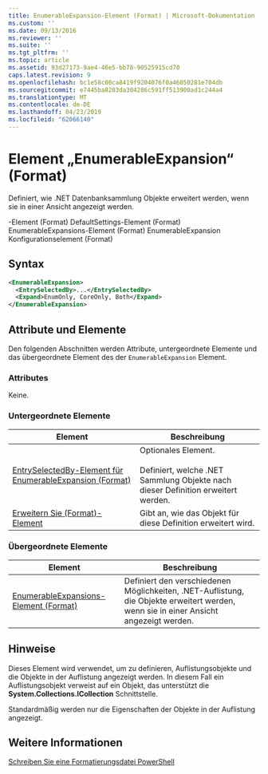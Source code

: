 ```yaml
---
title: EnumerableExpansion-Element (Format) | Microsoft-Dokumentation
ms.custom: ''
ms.date: 09/13/2016
ms.reviewer: ''
ms.suite: ''
ms.tgt_pltfrm: ''
ms.topic: article
ms.assetid: 93d27173-9ae4-46e5-bb78-90525915cd70
caps.latest.revision: 9
ms.openlocfilehash: bc1e58c00ca8419f9204076f0a46050281e704db
ms.sourcegitcommit: e7445ba8203da304286c591ff513900ad1c244a4
ms.translationtype: MT
ms.contentlocale: de-DE
ms.lasthandoff: 04/23/2019
ms.locfileid: "62066140"
---
```

# <a name="enumerableexpansion-element-format"></a>Element „EnumerableExpansion“ (Format)

Definiert, wie .NET Datenbanksammlung Objekte erweitert werden, wenn sie in einer Ansicht angezeigt werden.

-Element (Format) DefaultSettings-Element (Format) EnumerableExpansions-Element (Format) EnumerableExpansion Konfigurationselement (Format)

## <a name="syntax"></a>Syntax

```xml
<EnumerableExpansion>
  <EntrySelectedBy>...</EntrySelectedBy>
  <Expand>EnumOnly, CoreOnly, Both</Expand>
</EnumerableExpansion>
```

## <a name="attributes-and-elements"></a>Attribute und Elemente

Den folgenden Abschnitten werden Attribute, untergeordnete Elemente und das übergeordnete Element des der `EnumerableExpansion` Element.

### <a name="attributes"></a>Attributes

Keine.

### <a name="child-elements"></a>Untergeordnete Elemente

|Element|Beschreibung|
|-------------|-----------------|
|[EntrySelectedBy-Element für EnumerableExpansion (Format)](./entryselectedby-element-for-enumerableexpansion-format.md)|Optionales Element.<br /><br /> Definiert, welche .NET Sammlung Objekte nach dieser Definition erweitert werden.|
|[Erweitern Sie (Format)-Element](./expand-element-format.md)|Gibt an, wie das Objekt für diese Definition erweitert wird.|

### <a name="parent-elements"></a>Übergeordnete Elemente

|Element|Beschreibung|
|-------------|-----------------|
|[EnumerableExpansions-Element (Format)](./enumerableexpansions-element-format.md)|Definiert den verschiedenen Möglichkeiten, .NET-Auflistung, die Objekte erweitert werden, wenn sie in einer Ansicht angezeigt werden.|

## <a name="remarks"></a>Hinweise

Dieses Element wird verwendet, um zu definieren, Auflistungsobjekte und die Objekte in der Auflistung angezeigt werden. In diesem Fall ein Auflistungsobjekt verweist auf ein Objekt, das unterstützt die **System.Collections.ICollection** Schnittstelle.

Standardmäßig werden nur die Eigenschaften der Objekte in der Auflistung angezeigt.

## <a name="see-also"></a>Weitere Informationen

[Schreiben Sie eine Formatierungsdatei PowerShell](./writing-a-powershell-formatting-file.md)
